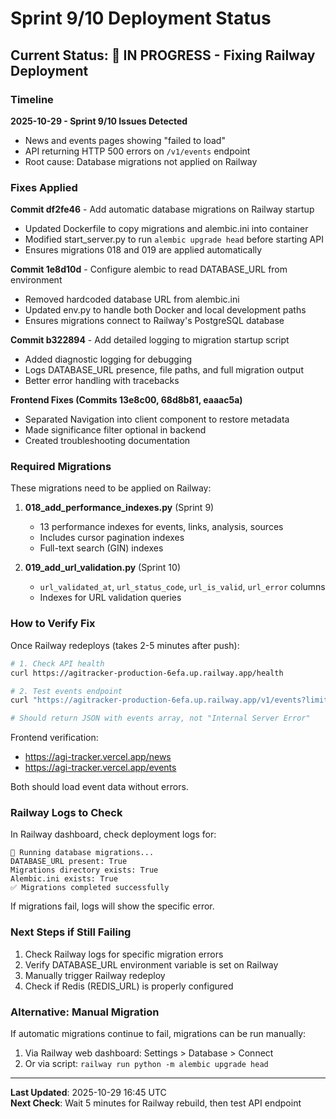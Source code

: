 # Sprint 9/10 Deployment Status

## Current Status: 🔧 IN PROGRESS - Fixing Railway Deployment

### Timeline

**2025-10-29 - Sprint 9/10 Issues Detected**
- News and events pages showing "failed to load" 
- API returning HTTP 500 errors on `/v1/events` endpoint
- Root cause: Database migrations not applied on Railway

### Fixes Applied

**Commit df2fe46** - Add automatic database migrations on Railway startup
- Updated Dockerfile to copy migrations and alembic.ini into container
- Modified start_server.py to run `alembic upgrade head` before starting API
- Ensures migrations 018 and 019 are applied automatically

**Commit 1e8d10d** - Configure alembic to read DATABASE_URL from environment
- Removed hardcoded database URL from alembic.ini
- Updated env.py to handle both Docker and local development paths
- Ensures migrations connect to Railway's PostgreSQL database

**Commit b322894** - Add detailed logging to migration startup script
- Added diagnostic logging for debugging
- Logs DATABASE_URL presence, file paths, and full migration output
- Better error handling with tracebacks

**Frontend Fixes (Commits 13e8c00, 68d8b81, eaaac5a)**
- Separated Navigation into client component to restore metadata
- Made significance filter optional in backend
- Created troubleshooting documentation

### Required Migrations

These migrations need to be applied on Railway:

1. **018_add_performance_indexes.py** (Sprint 9)
   - 13 performance indexes for events, links, analysis, sources
   - Includes cursor pagination indexes
   - Full-text search (GIN) indexes

2. **019_add_url_validation.py** (Sprint 10)
   - `url_validated_at`, `url_status_code`, `url_is_valid`, `url_error` columns
   - Indexes for URL validation queries

### How to Verify Fix

Once Railway redeploys (takes 2-5 minutes after push):

```bash
# 1. Check API health
curl https://agitracker-production-6efa.up.railway.app/health

# 2. Test events endpoint
curl "https://agitracker-production-6efa.up.railway.app/v1/events?limit=2"

# Should return JSON with events array, not "Internal Server Error"
```

Frontend verification:
- https://agi-tracker.vercel.app/news
- https://agi-tracker.vercel.app/events

Both should load event data without errors.

### Railway Logs to Check

In Railway dashboard, check deployment logs for:
```
🔄 Running database migrations...
DATABASE_URL present: True
Migrations directory exists: True
Alembic.ini exists: True
✅ Migrations completed successfully
```

If migrations fail, logs will show the specific error.

### Next Steps if Still Failing

1. Check Railway logs for specific migration errors
2. Verify DATABASE_URL environment variable is set on Railway
3. Manually trigger Railway redeploy
4. Check if Redis (REDIS_URL) is properly configured

### Alternative: Manual Migration

If automatic migrations continue to fail, migrations can be run manually:

1. Via Railway web dashboard: Settings > Database > Connect
2. Or via script: `railway run python -m alembic upgrade head`

---

**Last Updated**: 2025-10-29 16:45 UTC  
**Next Check**: Wait 5 minutes for Railway rebuild, then test API endpoint
